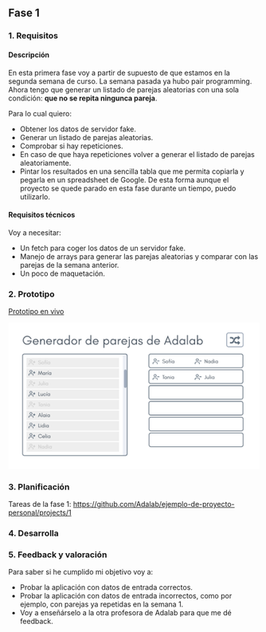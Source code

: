 ## Fase 1

### 1. Requisitos

#### Descripción

En esta primera fase voy a partir de supuesto de que estamos en la segunda semana de curso. La semana pasada ya hubo pair programming. Ahora tengo que generar un listado de parejas aleatorias con una sola condición: **que no se repita ningunca pareja**.

Para lo cual quiero:

- Obtener los datos de servidor fake.
- Generar un listado de parejas aleatorias.
- Comprobar si hay repeticiones.
- En caso de que haya repeticiones volver a generar el listado de parejas aleatoriamente.
- Pintar los resultados en una sencilla tabla que me permita copiarla y pegarla en un spreadsheet de Google. De esta forma aunque el proyecto se quede parado en esta fase durante un tiempo, puedo utilizarlo.

#### Requisitos técnicos

Voy a necesitar:

- Un fetch para coger los datos de un servidor fake.
- Manejo de arrays para generar las parejas aleatorias y comparar con las parejas de la semana anterior.
- Un poco de maquetación.

### 2. Prototipo

[Prototipo en vivo](https://marvelapp.com/d951i97)

![Prototype](./info/fase-01-prototipo.png)

### 3. Planificación

Tareas de la fase 1: https://github.com/Adalab/ejemplo-de-proyecto-personal/projects/1

### 4. Desarrolla

### 5. Feedback y valoración

Para saber si he cumplido mi objetivo voy a:

- Probar la aplicación con datos de entrada correctos.
- Probar la aplicación con datos de entrada incorrectos, como por ejemplo, con parejas ya repetidas en la semana 1.
- Voy a enseñárselo a la otra profesora de Adalab para que me dé feedback.
